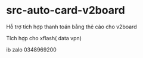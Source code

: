 # src-auto-card-v2board

Hỗ trợ tích hợp thanh toán bằng thẻ cào cho v2board 


Tích hợp cho xflash( data vpn)


ib zalo 0348969200
